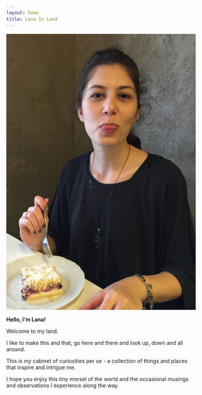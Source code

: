```yaml
---
layout: home
title: Lana In Land
---
```


![lana](./assets/img/lana.jpg)


**Hello, I'm Lana!**

Welcome to my land.

I like to make this and that, go here and there and look up, down and all around.

This is my cabinet of curiosities per se - a collection of things and places that inspire and intrigue me.

I hope you enjoy this tiny morsel of the world and the occasional musings and observations I experience along the way.
